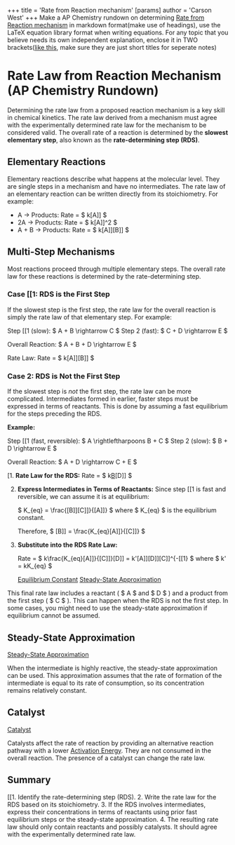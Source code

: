 +++
 title = 'Rate from Reaction mechanism'
[params]
	author = 'Carson West'
+++
Make a AP Chemistry rundown on determining [Rate from Reaction mechanism](./../rate-from-reaction-mechanism/)  in markdown format(make use of headings), use the LaTeX equation library format when writing equations. For any topic that you believe needs its own independent explanation, enclose it in TWO brackets([like this](./../like-this/), make sure they are just short titles for seperate notes)

# Rate Law from Reaction Mechanism (AP Chemistry Rundown)

Determining the rate law from a proposed reaction mechanism is a key skill in chemical kinetics.  The rate law derived from a mechanism must agree with the experimentally determined rate law for the mechanism to be considered valid. The overall rate of a reaction is determined by the **slowest elementary step**, also known as the **rate-determining step (RDS)**.

## Elementary Reactions

Elementary reactions describe what happens at the molecular level. They are single steps in a mechanism and have no intermediates. The rate law of an elementary reaction can be written directly from its stoichiometry. For example:

*   A → Products: Rate =  $ k[A]] $ 
*   2A → Products: Rate =  $ k[A]]^2 $ 
*   A + B → Products: Rate =  $ k[A]][B]] $ 

## Multi-Step Mechanisms

Most reactions proceed through multiple elementary steps.  The overall rate law for these reactions is determined by the rate-determining step.

### Case [[1:  RDS is the First Step

If the slowest step is the first step, the rate law for the overall reaction is simply the rate law of that elementary step.  For example:

Step [[1 (slow):   $ A + B \rightarrow C $ 
Step 2 (fast):  $ C + D \rightarrow E $ 

Overall Reaction:  $ A + B + D \rightarrow E $ 

Rate Law: Rate =  $ k[A]][B]] $ 

### Case 2: RDS is Not the First Step

If the slowest step is *not* the first step, the rate law can be more complicated.  Intermediates formed in earlier, faster steps must be expressed in terms of reactants. This is done by assuming a fast equilibrium for the steps preceding the RDS.

**Example:**

Step [[1 (fast, reversible):  $ A \rightleftharpoons B + C $ 
Step 2 (slow):  $ B + D \rightarrow E $ 

Overall Reaction:  $ A + D \rightarrow C + E $ 

[1.  **Rate Law for the RDS:** Rate =  $ k[B](./../1.--**rate-law-for-the-rds:**-rate-=--$-k[b/)[D]] $ 

2.  **Express Intermediates in Terms of Reactants:** Since step [[1 is fast and reversible, we can assume it is at equilibrium:

     $ K_{eq} = \frac{[B]][C]]}{[A]]} $   where  $ K_{eq} $  is the equilibrium constant.

    Therefore,  $ [B]] = \frac{K_{eq}[A]]}{[C]]} $ 

3.  **Substitute into the RDS Rate Law:**

    Rate =  $ k\frac{K_{eq}[A]]}{[C]]}[D]] = k'[A]][D]][C]]^{-[[1} $  where  $ k' = kK_{eq} $ 

    [Equilibrium Constant](./../equilibrium-constant/)
    [Steady-State Approximation](./../steady-state-approximation/)

This final rate law includes a reactant ( $ A $  and  $ D $ ) and a product from the first step ( $ C $ ).  This can happen when the RDS is not the first step. In some cases, you might need to use the steady-state approximation if equilibrium cannot be assumed.

## Steady-State Approximation

[Steady-State Approximation](./../steady-state-approximation/)

When the intermediate is highly reactive, the steady-state approximation can be used. This approximation assumes that the rate of formation of the intermediate is equal to its rate of consumption, so its concentration remains relatively constant.


## Catalyst

[Catalyst](./../catalyst/)

Catalysts affect the rate of reaction by providing an alternative reaction pathway with a lower [Activation Energy](./../activation-energy/). They are not consumed in the overall reaction. The presence of a catalyst can change the rate law.


## Summary

[[1.  Identify the rate-determining step (RDS).
2.  Write the rate law for the RDS based on its stoichiometry.
3.  If the RDS involves intermediates, express their concentrations in terms of reactants using prior fast equilibrium steps or the steady-state approximation.
4.  The resulting rate law should only contain reactants and possibly catalysts.  It should agree with the experimentally determined rate law.
